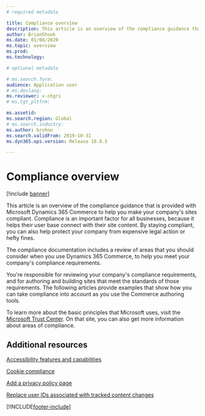 ```yaml
---
# required metadata

title: Compliance overview
description: This article is an overview of the compliance guidance that is provided with Microsoft Dynamics 365 Commerce to help you make your company's sites compliant.
author: BrianShook
ms.date: 01/08/2020
ms.topic: overview
ms.prod: 
ms.technology: 

# optional metadata

# ms.search.form: 
audience: Application user
# ms.devlang: 
ms.reviewer: v-chgri
# ms.tgt_pltfrm: 

ms.assetid: 
ms.search.region: Global
# ms.search.industry: 
ms.author: brshoo
ms.search.validFrom: 2019-10-31
ms.dyn365.ops.version: Release 10.0.5

---
```


# Compliance overview


[!include [banner](includes/banner.md)]

This article is an overview of the compliance guidance that is provided with Microsoft Dynamics 365 Commerce to help you make your company's sites compliant. Compliance is an important factor for all businesses, because it helps their user base connect with their site content. By staying compliant, you can also help protect your company from expensive legal action or hefty fines.

The compliance documentation includes a review of areas that you should consider when you use Dynamics 365 Commerce, to help you meet your company's compliance requirements.

You're responsible for reviewing your company's compliance requirements, and for authoring and building sites that meet the standards of those requirements. The following articles provide examples that show how you can take compliance into account as you use the Commerce authoring tools.

To learn more about the basic principles that Microsoft uses, visit the [Microsoft Trust Center](https://www.microsoft.com/trust-center). On that site, you can also get more information about areas of compliance.

## Additional resources

[Accessibility features and capabilities](accessibility.md)

[Cookie compliance](cookie-compliance.md)

[Add a privacy policy page](add-privacy-page.md)

[Replace user IDs associated with tracked content changes](replace-IDs-tracked-changes.md)


[!INCLUDE[footer-include](../includes/footer-banner.md)]